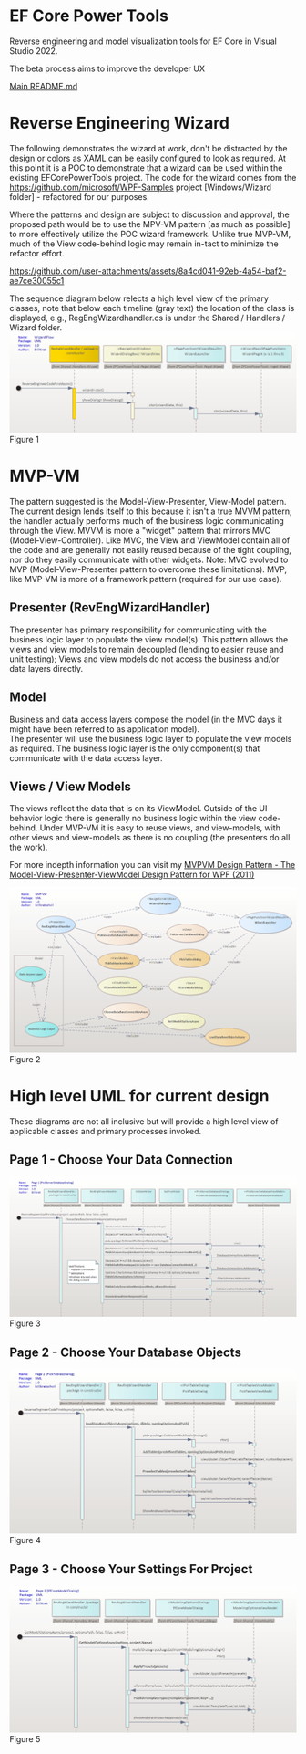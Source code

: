 ﻿# EF Core Power Tools

Reverse engineering and model visualization tools for EF Core in Visual Studio 2022.

The beta process aims to improve the developer UX

[Main README.md](README.md)

# Reverse Engineering Wizard
The following demonstrates the wizard at work, don't be distracted by the design or colors as XAML can be
easily configured to look as required.  At this point it is a POC to demonstrate that a wizard can be used within
the existing EFCorePowerTools project.  The code for the wizard comes from the https://github.com/microsoft/WPF-Samples 
project [Windows/Wizard folder] - refactored for our purposes.

Where the patterns and design are subject to discussion and approval, the proposed path would be to use the MPV-VM pattern
[as much as possible] to more effectively utilize the POC wizard framework.  Unlike true MVP-VM, much of the View code-behind
logic may remain in-tact to minimize the refactor effort.

https://github.com/user-attachments/assets/8a4cd041-92eb-4a54-baf2-ae7ce30055c1

The sequence diagram below relects a high level view of the primary classes, note that below each timeline
(gray text) the location of the class is displayed, e.g., RegEngWizardhandler.cs is under the Shared / Handlers / 
Wizard folder.
<img src="img/mvpvm-wizard.png"/>
Figure 1 

# MVP-VM
The pattern suggested is the Model-View-Presenter, View-Model pattern.   The current design lends itself to this because
it isn't a true MVVM pattern; the handler actually performs much of the business logic communicating through the View.
MVVM is more a "widget" pattern that mirrors MVC (Model-View-Controller).  Like MVC, the View and ViewModel contain all of the code
and are generally not easily reused because of the tight coupling, nor do they easily communicate with other widgets. 
Note: MVC evolved to MVP (Model-View-Presenter pattern to overcome these limitations).   MVP, like MVP-VM is more of a 
framework pattern (required for our use case).

## Presenter (RevEngWizardHandler)
The presenter has primary responsibility for communicating with the business logic layer to populate the view model(s).
This pattern allows the views and view models to remain decoupled (lending to easier reuse and unit testing); Views
and view models do not access the business and/or data layers directly.
## Model 
Business and data access layers compose the model (in the MVC days it might have been referred to as application model).  
The presenter will use the business logic layer to populate the view models as required.   The business logic layer is 
the only component(s) that communicate with the data
access layer.
## Views / View Models
The views reflect the data that is on its ViewModel. Outside of the UI behavior logic there is generally no business 
logic within the view code-behind.  Under MVP-VM it is easy to reuse views, and view-models, with other 
views and view-models as there is no coupling (the presenters do all the work). 

For more indepth information you can visit my [MVPVM Design Pattern - The Model-View-Presenter-ViewModel Design Pattern for WPF (2011)](https://learn.microsoft.com/en-us/archive/msdn-magazine/2011/december/mvpvm-design-pattern-the-model-view-presenter-viewmodel-design-pattern-for-wpf) 

<img src="img/mvpvm-uml.png"/>
Figure 2

# High level UML for current design 
These diagrams are not all inclusive but will provide a high level view of applicable classes and primary processes invoked.
## Page 1 - Choose Your Data Connection
<img src="img/mvpvm-pg1.png"/>
Figure 3

## Page 2 - Choose Your Database Objects
<img src="img/mvpvm-pg2.png"/>
Figure 4

## Page 3 - Choose Your Settings For Project
<img src="img/mvpvm-pg3.png"/>
Figure 5


